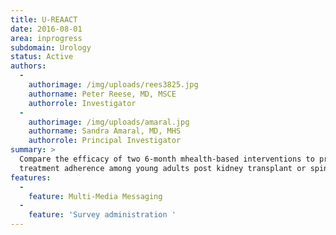 ```yaml
---
title: U-REAACT
date: 2016-08-01
area: inprogress
subdomain: Urology
status: Active
authors:
  - 
    authorimage: /img/uploads/rees3825.jpg
    authorname: Peter Reese, MD, MSCE
    authorrole: Investigator
  - 
    authorimage: /img/uploads/amaral.jpg
    authorname: Sandra Amaral, MD, MHS
    authorrole: Principal Investigator
summary: >
  Compare the efficacy of two 6-month mhealth-based interventions to promote
  treatment adherence among young adults post kidney transplant or spinal bifida.
features:
  - 
    feature: Multi-Media Messaging
  - 
    feature: 'Survey administration '
---
```

